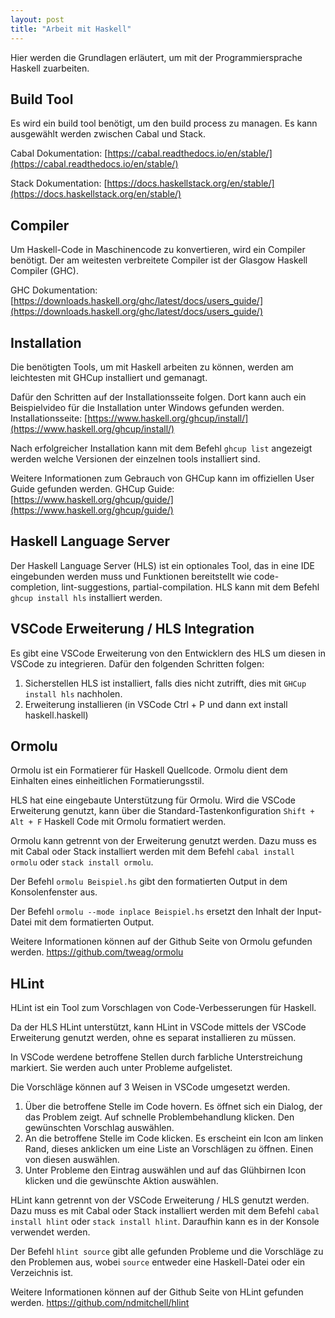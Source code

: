 ```yaml
---
layout: post
title: "Arbeit mit Haskell"
---
```


Hier werden die Grundlagen erläutert, um mit der Programmiersprache Haskell zuarbeiten.

## Build Tool
Es wird ein build tool benötigt, um den build process zu managen. Es kann ausgewählt werden zwischen Cabal und Stack.

Cabal Dokumentation: [https://cabal.readthedocs.io/en/stable/](https://cabal.readthedocs.io/en/stable/)

Stack Dokumentation: [https://docs.haskellstack.org/en/stable/](https://docs.haskellstack.org/en/stable/)

## Compiler
Um Haskell-Code in Maschinencode zu konvertieren, wird ein Compiler benötigt.
Der am weitesten verbreitete Compiler ist der Glasgow Haskell Compiler (GHC).

GHC Dokumentation: [https://downloads.haskell.org/ghc/latest/docs/users_guide/](https://downloads.haskell.org/ghc/latest/docs/users_guide/)

## Installation
Die benötigten Tools, um mit Haskell arbeiten zu können, werden am leichtesten mit GHCup installiert und gemanagt.

Dafür den Schritten auf der Installationsseite folgen. Dort kann auch ein Beispielvideo für die Installation unter Windows gefunden werden.
Installationsseite: [https://www.haskell.org/ghcup/install/](https://www.haskell.org/ghcup/install/)

Nach erfolgreicher Installation kann mit dem Befehl `ghcup list` angezeigt werden welche Versionen der einzelnen tools installiert sind.

Weitere Informationen zum Gebrauch von GHCup kann im offiziellen User Guide gefunden werden.
GHCup Guide: [https://www.haskell.org/ghcup/guide/](https://www.haskell.org/ghcup/guide/)

## Haskell Language Server
Der Haskell Language Server (HLS) ist ein optionales Tool, das in eine IDE eingebunden werden muss und Funktionen bereitstellt wie code-completion, lint-suggestions, partial-compilation.
HLS kann mit dem Befehl `ghcup install hls` installiert werden.

## VSCode Erweiterung / HLS Integration
Es gibt eine VSCode Erweiterung von den Entwicklern des HLS um diesen in VSCode zu integrieren. 
Dafür den folgenden Schritten folgen:
1. Sicherstellen HLS ist installiert, falls dies nicht zutrifft, dies mit `GHCup install hls` nachholen.
2. Erweiterung installieren (in VSCode Ctrl + P und dann ext install haskell.haskell)

## Ormolu
Ormolu ist ein Formatierer für Haskell Quellcode. Ormolu dient dem Einhalten eines einheitlichen Formatierungsstil.

HLS hat eine eingebaute Unterstützung für Ormolu. Wird die VSCode Erweiterung genutzt, kann über die Standard-Tastenkonfiguration `Shift + Alt + F` Haskell Code mit Ormolu formatiert werden.

Ormolu kann getrennt von der Erweiterung genutzt werden. Dazu muss es mit Cabal oder Stack installiert werden mit dem Befehl `cabal install ormolu` oder `stack install ormolu`.

Der Befehl `ormolu Beispiel.hs` gibt den formatierten Output in dem Konsolenfenster aus.

Der Befehl `ormolu --mode inplace Beispiel.hs` ersetzt den Inhalt der Input-Datei mit dem formatierten Output.

Weitere Informationen können auf der Github Seite von Ormolu gefunden werden.
https://github.com/tweag/ormolu

## HLint
HLint ist ein Tool zum Vorschlagen von Code-Verbesserungen für Haskell.

Da der HLS HLint unterstützt, kann HLint in VSCode mittels der VSCode Erweiterung genutzt werden, ohne es separat installieren zu müssen. 

In VSCode werdene betroffene Stellen durch farbliche Unterstreichung markiert. Sie werden auch unter Probleme aufgelistet.

Die Vorschläge können auf 3 Weisen in VSCode umgesetzt werden.
1. Über die betroffene Stelle im Code hovern. Es öffnet sich ein Dialog, der das Problem zeigt. Auf schnelle Problembehandlung klicken. Den gewünschten Vorschlag auswählen.
2. An die betroffene Stelle im Code klicken. Es erscheint ein Icon am linken Rand, dieses anklicken um eine Liste an Vorschlägen zu öffnen. Einen von diesen auswählen.
3. Unter Probleme den Eintrag auswählen und auf das Glühbirnen Icon klicken und die gewünschte Aktion auswählen.

HLint kann getrennt von der VSCode Erweiterung / HLS genutzt werden.
Dazu muss es mit Cabal oder Stack installiert werden mit dem Befehl `cabal install hlint` oder `stack install hlint`.
Daraufhin kann es in der Konsole verwendet werden.

Der Befehl `hlint source` gibt alle gefunden Probleme und die Vorschläge zu den Problemen aus, wobei `source` entweder eine Haskell-Datei oder ein Verzeichnis ist.

Weitere Informationen können auf der Github Seite von HLint gefunden werden.
https://github.com/ndmitchell/hlint
